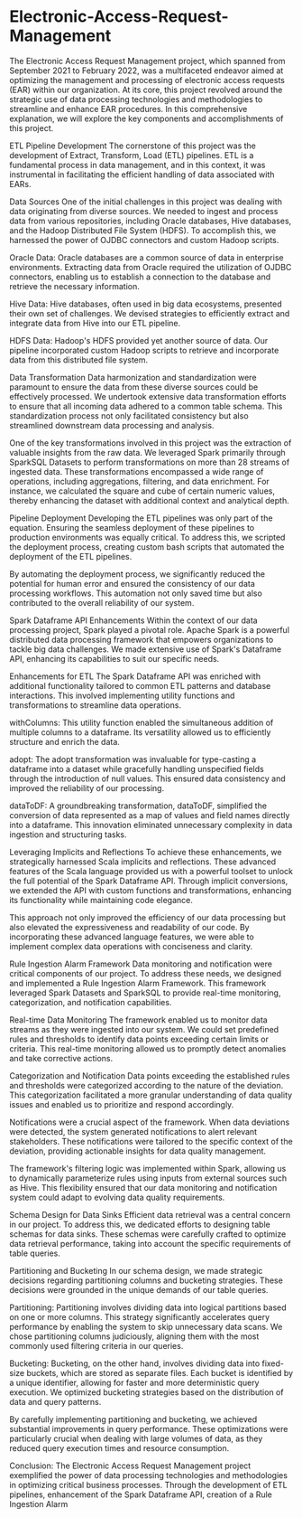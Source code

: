 # Electronic-Access-Request-Management
The Electronic Access Request Management project, which spanned from September 2021 to February 2022, was a multifaceted endeavor aimed at optimizing the management and processing of electronic access requests (EAR) within our organization. At its core, this project revolved around the strategic use of data processing technologies and methodologies to streamline and enhance EAR procedures. In this comprehensive explanation, we will explore the key components and accomplishments of this project.

ETL Pipeline Development
The cornerstone of this project was the development of Extract, Transform, Load (ETL) pipelines. ETL is a fundamental process in data management, and in this context, it was instrumental in facilitating the efficient handling of data associated with EARs.

Data Sources
One of the initial challenges in this project was dealing with data originating from diverse sources. We needed to ingest and process data from various repositories, including Oracle databases, Hive databases, and the Hadoop Distributed File System (HDFS). To accomplish this, we harnessed the power of OJDBC connectors and custom Hadoop scripts.

Oracle Data: Oracle databases are a common source of data in enterprise environments. Extracting data from Oracle required the utilization of OJDBC connectors, enabling us to establish a connection to the database and retrieve the necessary information.

Hive Data: Hive databases, often used in big data ecosystems, presented their own set of challenges. We devised strategies to efficiently extract and integrate data from Hive into our ETL pipeline.

HDFS Data: Hadoop's HDFS provided yet another source of data. Our pipeline incorporated custom Hadoop scripts to retrieve and incorporate data from this distributed file system.

Data Transformation
Data harmonization and standardization were paramount to ensure the data from these diverse sources could be effectively processed. We undertook extensive data transformation efforts to ensure that all incoming data adhered to a common table schema. This standardization process not only facilitated consistency but also streamlined downstream data processing and analysis.

One of the key transformations involved in this project was the extraction of valuable insights from the raw data. We leveraged Spark primarily through SparkSQL Datasets to perform transformations on more than 28 streams of ingested data. These transformations encompassed a wide range of operations, including aggregations, filtering, and data enrichment. For instance, we calculated the square and cube of certain numeric values, thereby enhancing the dataset with additional context and analytical depth.

Pipeline Deployment
Developing the ETL pipelines was only part of the equation. Ensuring the seamless deployment of these pipelines to production environments was equally critical. To address this, we scripted the deployment process, creating custom bash scripts that automated the deployment of the ETL pipelines.

By automating the deployment process, we significantly reduced the potential for human error and ensured the consistency of our data processing workflows. This automation not only saved time but also contributed to the overall reliability of our system.

Spark Dataframe API Enhancements
Within the context of our data processing project, Spark played a pivotal role. Apache Spark is a powerful distributed data processing framework that empowers organizations to tackle big data challenges. We made extensive use of Spark's Dataframe API, enhancing its capabilities to suit our specific needs.

Enhancements for ETL
The Spark Dataframe API was enriched with additional functionality tailored to common ETL patterns and database interactions. This involved implementing utility functions and transformations to streamline data operations.

withColumns: This utility function enabled the simultaneous addition of multiple columns to a dataframe. Its versatility allowed us to efficiently structure and enrich the data.

adopt: The adopt transformation was invaluable for type-casting a dataframe into a dataset while gracefully handling unspecified fields through the introduction of null values. This ensured data consistency and improved the reliability of our processing.

dataToDF: A groundbreaking transformation, dataToDF, simplified the conversion of data represented as a map of values and field names directly into a dataframe. This innovation eliminated unnecessary complexity in data ingestion and structuring tasks.

Leveraging Implicits and Reflections
To achieve these enhancements, we strategically harnessed Scala implicits and reflections. These advanced features of the Scala language provided us with a powerful toolset to unlock the full potential of the Spark Dataframe API. Through implicit conversions, we extended the API with custom functions and transformations, enhancing its functionality while maintaining code elegance.

This approach not only improved the efficiency of our data processing but also elevated the expressiveness and readability of our code. By incorporating these advanced language features, we were able to implement complex data operations with conciseness and clarity.

Rule Ingestion Alarm Framework
Data monitoring and notification were critical components of our project. To address these needs, we designed and implemented a Rule Ingestion Alarm Framework. This framework leveraged Spark Datasets and SparkSQL to provide real-time monitoring, categorization, and notification capabilities.

Real-time Data Monitoring
The framework enabled us to monitor data streams as they were ingested into our system. We could set predefined rules and thresholds to identify data points exceeding certain limits or criteria. This real-time monitoring allowed us to promptly detect anomalies and take corrective actions.

Categorization and Notification
Data points exceeding the established rules and thresholds were categorized according to the nature of the deviation. This categorization facilitated a more granular understanding of data quality issues and enabled us to prioritize and respond accordingly.

Notifications were a crucial aspect of the framework. When data deviations were detected, the system generated notifications to alert relevant stakeholders. These notifications were tailored to the specific context of the deviation, providing actionable insights for data quality management.

The framework's filtering logic was implemented within Spark, allowing us to dynamically parameterize rules using inputs from external sources such as Hive. This flexibility ensured that our data monitoring and notification system could adapt to evolving data quality requirements.

Schema Design for Data Sinks
Efficient data retrieval was a central concern in our project. To address this, we dedicated efforts to designing table schemas for data sinks. These schemas were carefully crafted to optimize data retrieval performance, taking into account the specific requirements of table queries.

Partitioning and Bucketing
In our schema design, we made strategic decisions regarding partitioning columns and bucketing strategies. These decisions were grounded in the unique demands of our table queries.

Partitioning: Partitioning involves dividing data into logical partitions based on one or more columns. This strategy significantly accelerates query performance by enabling the system to skip unnecessary data scans. We chose partitioning columns judiciously, aligning them with the most commonly used filtering criteria in our queries.

Bucketing: Bucketing, on the other hand, involves dividing data into fixed-size buckets, which are stored as separate files. Each bucket is identified by a unique identifier, allowing for faster and more deterministic query execution. We optimized bucketing strategies based on the distribution of data and query patterns.

By carefully implementing partitioning and bucketing, we achieved substantial improvements in query performance. These optimizations were particularly crucial when dealing with large volumes of data, as they reduced query execution times and resource consumption.

Conclusion:
The Electronic Access Request Management project exemplified the power of data processing technologies and methodologies in optimizing critical business processes. Through the development of ETL pipelines, enhancement of the Spark Dataframe API, creation of a Rule Ingestion Alarm
